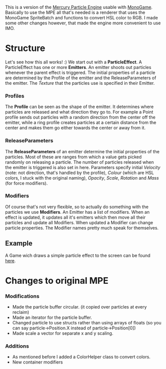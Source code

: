 This is a version of the [Mercury Particle Engine](https://github.com/Matthew-Davey/mercury-particle-engine) usable with [MonoGame](https://github.com/mono/MonoGame). Basically to use the MPE all that's needed is a renderer that uses the MonoGame SpriteBatch and functions to convert HSL color to RGB. I made some other changes however, that made the engine more convenient to use IMO.

# Structure
Let's see how this all works! :)
We start out with a **ParticleEffect**. A ParticleEffect has one or more **Emitters**. An emitter shoots out particles whenever the parent effect is triggered. The initial properties of a particle are determined by the Profile of the emitter and the ReleaseParameters of the emitter. The *Texture* that the particles use is specified in their Emitter.

### Profiles
The **Profile** can be seen as the shape of the emitter. It determines where particles are released and what direction they go to. For example a Point profile sends out particles with a random direction from the center off the emitter, while a ring profile creates particles at a certain distance from the center and makes them go either towards the center or away from it.

### ReleaseParameters
The **ReleaseParameters** of an emitter determine the initial properties of the particles. Most of these are ranges from which a value gets picked randomly on releasing a particle. The number of particles released when the emitter is triggered is also set in here. Parameters specify initial *Velocity* (note: not direction, that's handled by the profile), *Colour* (which are HSL colors, I stuck with the original naming), *Opacity*, *Scale*, *Rotation* and *Mass* (for force modifiers).

### Modifiers
Of course that's not very flexible, so to actually do something with the particles we use **Modifiers**. An Emitter has a list of modifiers. When an effect is updated, it updates all it's emitters which then move all their particles and update all Modifiers. When updated a Modifier can change particle properties. The Modifier names pretty much speak for themselves.

## Example
A Game wich draws a simple particle effect to the screen can be found [here](https://gist.github.com/Jjagg/716924e108a84f0ace19).

# Changes to original MPE

### Modifications
 - Made the particle buffer circular. (it copied over particles at every reclaim)
 - Made an iterator for the particle buffer.
 - Changed particle to use structs rather than using arrays of floats (so you can say particle->Position.X instead of particle->Position[0])
 - Made scale a vector for separate x and y scaling.

### Additions
 - As mentioned before I added a ColorHelper class to convert colors.
 - New container modifiers
